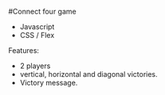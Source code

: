 #Connect four game

-   Javascript
-   CSS / Flex

Features:

-   2 players
-   vertical, horizontal and diagonal victories.
-   Victory message.
